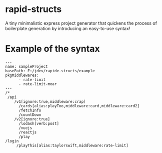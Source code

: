 # rapid-structs
A tiny minimalistic express project generator that quickens the process of boilerplate generation by introducing an easy-to-use syntax!

# Example of the syntax
```
---
name: sampleProject
basePath: E:/jdev/rapide-structs/example
pkgMiddlewares: 
      - rate-limit
      - rate-limit-moar 
---
/*
 /api
    /v1[ignore:true,middleware:crap] 
      /cards[alias:playToo,middleware:card,middleware:card2]
      /fetchInfo 
      /countDown 
    /v2[ignore:true]
      /lodash[verb:post] 
      /vuejs
      /reactjs
      /play       
/login
     /playThis[alias:taylorswift,middleware:rate-limit]       
```